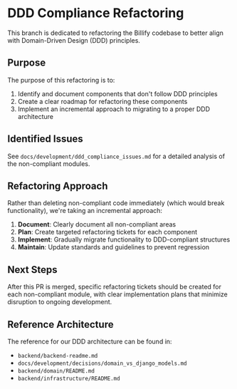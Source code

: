 # DDD Compliance Refactoring

This branch is dedicated to refactoring the Billify codebase to better align with Domain-Driven Design (DDD) principles.

## Purpose

The purpose of this refactoring is to:

1. Identify and document components that don't follow DDD principles
2. Create a clear roadmap for refactoring these components
3. Implement an incremental approach to migrating to a proper DDD architecture

## Identified Issues

See `docs/development/ddd_compliance_issues.md` for a detailed analysis of the non-compliant modules.

## Refactoring Approach

Rather than deleting non-compliant code immediately (which would break functionality), we're taking an incremental approach:

1. **Document**: Clearly document all non-compliant areas
2. **Plan**: Create targeted refactoring tickets for each component
3. **Implement**: Gradually migrate functionality to DDD-compliant structures
4. **Maintain**: Update standards and guidelines to prevent regression

## Next Steps

After this PR is merged, specific refactoring tickets should be created for each non-compliant module, with clear implementation plans that minimize disruption to ongoing development.

## Reference Architecture

The reference for our DDD architecture can be found in:
- `backend/backend-readme.md`
- `docs/development/decisions/domain_vs_django_models.md`
- `backend/domain/README.md`
- `backend/infrastructure/README.md` 
